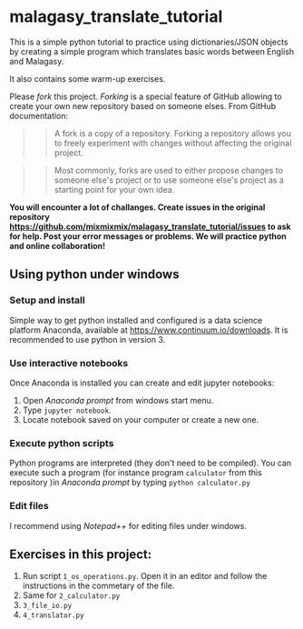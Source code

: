 # malagasy_translate_tutorial

This is a simple python tutorial to practice using dictionaries/JSON objects by creating a simple program which translates basic words between English and Malagasy.

It also contains some warm-up exercises.

Please *fork* this project. *Forking* is a special feature of GitHub allowing to create your own new repository based on someone elses. From GitHub documentation:

>> A fork is a copy of a repository. Forking a repository allows you to freely experiment with changes without affecting the original project.

>> Most commonly, forks are used to either propose changes to someone else's project or to use someone else's project as a starting point for your own idea.

**You will encounter a lot of challanges. Create issues in the original repository https://github.com/mixmixmix/malagasy_translate_tutorial/issues to ask for help. Post your error messages or problems. We will practice python and online collaboration!**
## Using python under windows
### Setup and install
Simple way to get python installed and configured is a data science platform Anaconda, available at https://www.continuum.io/downloads. It is recommended to use python in version 3.

### Use interactive notebooks
Once Anaconda is installed you can create and edit jupyter notebooks:

1. Open *Anaconda prompt* from windows start menu.
2. Type `jupyter notebook`.
3. Locate notebook saved on your computer or create a new one.

### Execute python scripts
Python programs are interpreted (they don't need to be compiled). You can execute such a program (for instance program `calculator` from this repository )in *Anaconda prompt* by typing `python calculator.py`

### Edit files
I recommend using *Notepad++* for editing files under windows.

## Exercises in this project:
1. Run script `1_os_operations.py`. Open it in an editor and follow the instructions in the commetary of the file.
2. Same for `2_calculator.py`
3. `3_file_io.py`
4. `4_translator.py`


